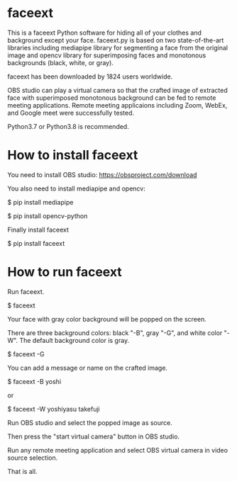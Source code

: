 # faceext
This is a faceext Python software for hiding all of your clothes and 
background except your face.
faceext.py is based on two state-of-the-art libraries including 
mediapipe library for segmenting a face from the original image and 
opencv library for superimposing faces and monotonous backgrounds 
(black, white, or gray). 

faceext has been downloaded by 1824 users worldwide.

OBS studio can play a virtual camera so that the crafted image of extracted face
with superimposed monotonous background can be fed to remote meeting applications.
Remote meeting applicaions including Zoom, WebEx, and Google meet
were successfully tested.

Python3.7 or Python3.8 is recommended.

# How to install faceext

You need to install OBS studio: 
https://obsproject.com/download

You also need to install mediapipe and opencv:

$ pip install mediapipe

$ pip install opencv-python

Finally install faceext

$ pip install faceext

# How to run faceext
Run faceext.

$ faceext

Your face with gray color background will be popped on the screen.

There are three background colors: black "-B", gray "-G", and white color "-W".
The default background color is gray.

$ faceext -G

You can add a message or name on the crafted image.

$ faceext -B yoshi

or

$ faceext -W yoshiyasu takefuji

Run OBS studio and select the popped image as source.

Then press the "start virtual camera" button in OBS studio.

Run any remote meeting application and select OBS virtual camera in video source selection.

That is all.




